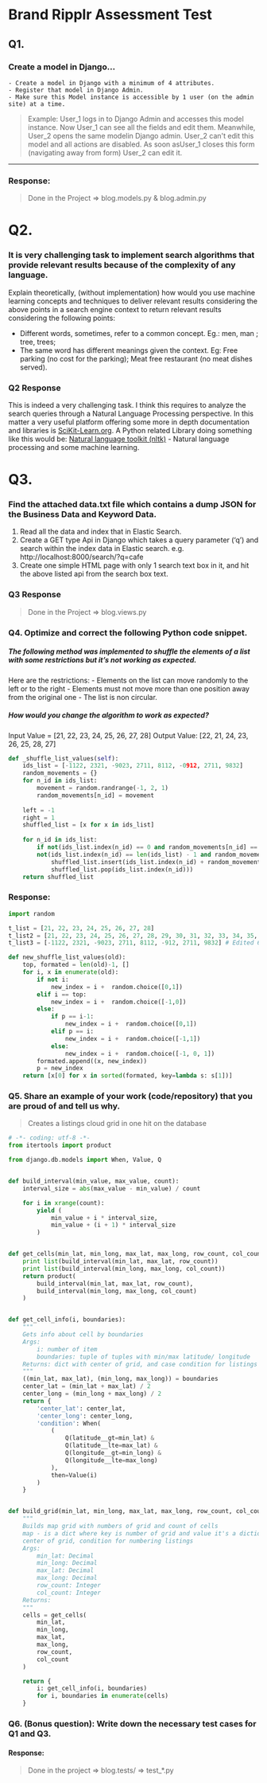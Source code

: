 # Brand Ripplr Assessment Test

## Q1.
### Create a model in Django...
    
    - Create a model in Django with a minimum of 4 attributes.
    - Register that model in Django Admin. 
    - Make sure this Model instance is accessible by 1 user (on the admin site) at a time.
    
> Example: 
    User_1 logs in to Django Admin and accesses this model instance. Now User_1 can see all the fields and edit them. Meanwhile, User_2 opens the same modelin Django admin. User_2 can't edit this model and all actions are disabled. As soon asUser_1 closes this form (navigating away from form) User_2 can edit it.

__________________________________________________

### Response: 

> Done in the Project  => blog.models.py & blog.admin.py

# Q2. 
### It is very challenging task to implement search algorithms that provide relevant results because of the complexity of any language.

Explain theoretically, (without implementation) how would you use machine learning
concepts and techniques to deliver relevant results considering the above points in a
search engine context to return relevant results considering the following points:
 - Different words, sometimes, refer to a common concept. Eg.: men, man ; tree,
trees;
 - The same word has different meanings given the context. Eg: Free parking (no
cost for the parking); Meat free restaurant (no meat dishes served).

### Q2 Response

This is indeed a very challenging task.
I think this requires to analyze the search queries through a Natural Language Processing perspective. In this matter a very useful platform offering some more in depth documentation and libraries is [SciKit-Learn.org](http://scikit-learn.org/stable/related_projects.html#domain-specific-packages).
A Python related Library doing something like this would be: [Natural language toolkit (nltk)](http://www.nltk.org/) - Natural language processing and some machine learning.

# Q3. 

### Find the attached data.txt file which contains a dump JSON for the Business Data and Keyword Data.

1. Read all the data and index that in Elastic Search.
2. Create a GET type Api in Django which takes a query parameter (‘q’) and search within the index data in Elastic search. e.g. http://localhost:8000/search/?q=cafe
3. Create one simple HTML page with only 1 search text box in it, and hit the above listed api from the search box text.

### Q3 Response

> Done in the Project => blog.views.py


### Q4. Optimize and correct the following Python code snippet.

##### The following method was implemented to shuffle the elements of a list with some restrictions but it’s not working as expected.

Here are the restrictions:
    - Elements on the list can move randomly to the left or to the right
    - Elements must not move more than one position away from the original one
    - The list is non circular.
    
##### How would you change the algorithm to work as expected?


Input Value = [21, 22, 23, 24, 25, 26, 27, 28]
Output Value: [22, 21, 24, 23, 26, 25, 28, 27]

```python
def _shuffle_list_values(self):
    ids_list = [-1122, 2321, -9023, 2711, 8112, -0912, 2711, 9832]
    random_movements = {}
    for n_id in ids_list:
        movement = random.randrange(-1, 2, 1)
        random_movements[n_id] = movement
        
    left = -1
    right = 1
    shuffled_list = [x for x in ids_list]
    
    for n_id in ids_list:
        if not(ids_list.index(n_id) == 0 and random_movements[n_id] == left) or\
        not(ids_list.index(n_id) == len(ids_list) - 1 and random_movements[n_id] == right):
            shuffled_list.insert(ids_list.index(n_id) + random_movements[n_id],
            shuffled_list.pop(ids_list.index(n_id)))
    return shuffled_list
```

### Response:
```python
import random

t_list = [21, 22, 23, 24, 25, 26, 27, 28]
t_list2 = [21, 22, 23, 24, 25, 26, 27, 28, 29, 30, 31, 32, 33, 34, 35, 36, 37, 38]
t_list3 = [-1122, 2321, -9023, 2711, 8112, -912, 2711, 9832] # Edited 6th element -0912 to -912

def new_shuffle_list_values(old):
    top, formated = len(old)-1, [] 
    for i, x in enumerate(old):
        if not i:
            new_index = i +  random.choice([0,1])
        elif i == top:
            new_index = i +  random.choice([-1,0])
        else:
            if p == i-1:
                new_index = i +  random.choice([0,1])
            elif p == i:
                new_index = i +  random.choice([-1,1])
            else:
                new_index = i +  random.choice([-1, 0, 1])
        formated.append((x, new_index))
        p = new_index         
    return [x[0] for x in sorted(formated, key=lambda s: s[1])]

```


### Q5. Share an example of your work (code/repository) that you are proud of and tell us why.


> Creates a listings cloud grid in one hit on the database


```python
# -*- coding: utf-8 -*-
from itertools import product

from django.db.models import When, Value, Q


def build_interval(min_value, max_value, count):
    interval_size = abs(max_value - min_value) / count

    for i in xrange(count):
        yield (
            min_value + i * interval_size,
            min_value + (i + 1) * interval_size
        )


def get_cells(min_lat, min_long, max_lat, max_long, row_count, col_count):
    print list(build_interval(min_lat, max_lat, row_count))
    print list(build_interval(min_long, max_long, col_count))
    return product(
        build_interval(min_lat, max_lat, row_count),
        build_interval(min_long, max_long, col_count)
    )


def get_cell_info(i, boundaries):
    """
    Gets info about cell by boundaries
    Args:
        i: number of item
        boundaries: tuple of tuples with min/max latitude/ longitude
    Returns: dict with center of grid, and case condition for listings
    """
    ((min_lat, max_lat), (min_long, max_long)) = boundaries
    center_lat = (min_lat + max_lat) / 2
    center_long = (min_long + max_long) / 2
    return {
        'center_lat': center_lat,
        'center_long': center_long,
        'condition': When(
            (
                Q(latitude__gt=min_lat) &
                Q(latitude__lte=max_lat) &
                Q(longitude__gt=min_long) &
                Q(longitude__lte=max_long)
            ),
            then=Value(i)
        )
    }


def build_grid(min_lat, min_long, max_lat, max_long, row_count, col_count):
    """
    Builds map grid with numbers of grid and count of cells
    map - is a dict where key is number of grid and value it's a dictionary with
    center of grid, condition for numbering listings
    Args:
        min_lat: Decimal
        min_long: Decimal
        max_lat: Decimal
        max_long: Decimal
        row_count: Integer
        col_count: Integer
    Returns:
    """
    cells = get_cells(
        min_lat,
        min_long,
        max_lat,
        max_long,
        row_count,
        col_count
    )

    return {
        i: get_cell_info(i, boundaries)
        for i, boundaries in enumerate(cells)
    }
```
### Q6. (Bonus question): Write down the necessary test cases for Q1 and Q3.

#### Response:
> Done in the project => blog.tests/ => test_*.py

